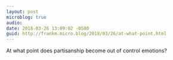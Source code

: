 ```yaml
---
layout: post
microblog: true
audio: 
date: 2018-03-26 13:09:02 -0500
guid: http://frankm.micro.blog/2018/03/26/at-what-point.html
---
```

At what point does partisanship become out of control emotions? 
